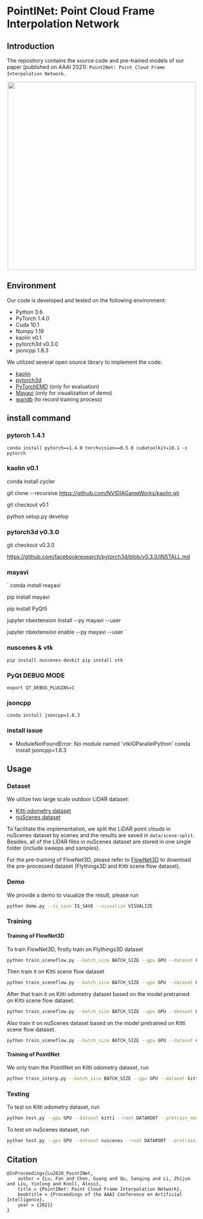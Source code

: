 # PointINet: Point Cloud Frame Interpolation Network

## Introduction

The repository contains the source code and pre-trained models of our paper (published on AAAI 2021): `PointINet: Point Cloud Frame Interpolation Network`.

<div align="center">
<img src="./figs/interpolation.png"  width = "500" height = "500"/>
</div>

## Environment

Our code is developed and tested on the following environment:

- Python 3.6
- PyTorch 1.4.0
- Cuda 10.1
- Numpy 1.19
- kaolin v0.1
- pytorch3d v0.3.0
- jsoncpp 1.8.3


We utilized several open source library to implement the code:

- [kaolin]([https://github.com/NVIDIAGameWorks/kaolin](https://github.com/NVIDIAGameWorks/kaolin/tree/v0.1))
- [pytorch3d](https://github.com/facebookresearch/pytorch3d/tree/v0.3.0)
- [PyTorchEMD](https://github.com/daerduoCarey/PyTorchEMD) (only for evaluation)
- [Mayavi](https://docs.enthought.com/mayavi/mayavi/) (only for visualization of demo)
- [wandb](https://app.wandb.ai/) (to record training process)

## install command
### pytorch 1.4.1
`conda install pytorch==1.4.0 torchvision==0.5.0 cudatoolkit=10.1 -c pytorch`

### kaolin v0.1
conda install cycler

git clone --recursive https://github.com/NVIDIAGameWorks/kaolin.git

git checkout v0.1

python setup.py develop

### pytorch3d v0.3.0

git checkout v0.3.0

https://github.com/facebookresearch/pytorch3d/blob/v0.3.0/INSTALL.md

### mayavi
`
conda install mayavi

pip install mayavi

pip install PyQt5

jupyter nbextension install --py mayavi --user

jupyter nbextension enable --py mayavi --user
`
### nuscenes & vtk
`
pip install nuscenes-devkit
pip install vtk
`
### PyQt DEBUG MODE
`
export QT_DEBUG_PLUGINS=1
`

### jsoncpp
`
conda install jsoncpp=1.8.3
`
### install issue
* ModuleNotFoundError: No module named 'vtkIOParallelPython'
conda install jsoncpp=1.8.3

## Usage

### Dataset

We utilize two large scale outdoor LiDAR dataset:

- [Kitti odometry dataset](http://www.cvlibs.net/datasets/kitti/eval_odometry.php)
- [nuScenes dataset](https://www.nuscenes.org/)

To facilitate the implementation, we split the LiDAR point clouds in nuScenes dataset by scenes and the results are saved in `data/scene-split`. Besides, all of the LiDAR files in nuScenes dataset are stored in one single folder (include sweeps and samples).

For the pre-training of FlowNet3D, please refer to [FlowNet3D](https://github.com/xingyul/flownet3d) to download the pre-processed dataset (Flythings3D and Kitti scene flow dataset).

### Demo

We provide a demo to visualize the result, please run

```bash
python demo.py --is_save IS_SAVE --visualize VISUALIZE
```

### Training

#### Training of FlowNet3D

To train FlowNet3D, firstly train on Flythings3D dataset

```bash
python train_sceneflow.py --batch_size BATCH_SIZE --gpu GPU --dataset Flythings3D --root DATAROOT --save_dir CHECKPOINTS_SAVE_DIR --train_type init
```

Then train it on Kitti scene flow dataset

```bash
python train_sceneflow.py --batch_size BATCH_SIZE --gpu GPU --dataset Kitti --root DATAROOT --pretrain_model PRETRAIN_MODEL --save_dir CHECKPOINTS_SAVE_DIR --train_type init
```

After that train it on Kitti odometry dataset based on the model pretrained on Kitti scene flow dataset.

```bash
python train_sceneflow.py --batch_size BATCH_SIZE --gpu GPU --dataset Kitti --root DATAROOT --pretrain_model PRETRAIN_MODEL --save_dir CHECKPOINTS_SAVE_DIR --train_type refine
```

Also train it on nuScenes dataset based on the model pretrained on Kitti scene flow dataset.

```bash
python train_sceneflow.py --batch_size BATCH_SIZE --gpu GPU --dataset nuscenes --root DATAROOT --pretrain_model PRETRAIN_MODEL --save_dir CHECKPOINTS_SAVE_DIR --train_type refine
```

#### Training of PointINet

We only train the PointINet on Kitti odometry dataset, run

```bash
python train_interp.py --batch_size BATCH_SIZE --gpu GPU --dataset kitti --root DATAROOT --pretrain_model FLOWNET3D_PRETRAIN_MODEL --freeze 1
```

### Testing

To test on Kitti odometry dataset, run

```bash
python test.py --gpu GPU --dataset kitti --root DATAROOT --pretrain_model POINTINET_PRETRAIN_MODEL --pretrain_flow_model FLOWNET3D_PRETRAIN_MODEL
```

To test on nuScenes dataset, run

```bash
python test.py --gpu GPU --dataset nuscenes --root DATAROOT --pretrain_model POINTINET_PRETRAIN_MODEL --pretrain_flow_model FLOWNET3D_PRETRAIN_MODEL --scenelist TEST_SCENE_LIST
```

## Citation

    @InProceedings{Lu2020_PointINet,
        author = {Lu, Fan and Chen, Guang and Qu, Sanqing and Li, Zhijun and Liu, Yinlong and Knoll, Alois},
        title = {PointINet: Point Cloud Frame Interpolation Network},
        booktitle = {Proceedings of the AAAI Conference on Artificial Intelligence},
        year = {2021}
    }
